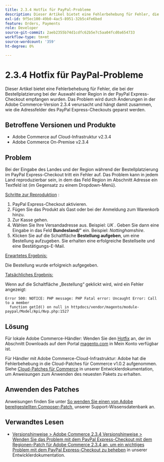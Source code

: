 ```yaml
---
title: 2.3.4 Hotfix für PayPal-Probleme
description: Dieser Artikel bietet eine Fehlerbehebung für Fehler, die bei der Bestellplatzierung bei der Auswahl einer Region in der PayPal Express-Checkout empfangen wurden. Das Problem wird durch Änderungen in der Adobe Commerce-Version 2.3.4 verursacht und hängt damit zusammen, wie die Adressfelder des PayPal Express-Checkouts geparst werden.
exl-id: 9f5ec100-49b0-4ac5-8951-32b5c4fe6bed
feature: Orders, Payments
role: Developer
source-git-commit: 2aeb2355b74d1cdfc62b5e7c5aa04fcd0a654733
workflow-type: tm+mt
source-wordcount: '359'
ht-degree: 0%

---
```


# 2.3.4 Hotfix für PayPal-Probleme

Dieser Artikel bietet eine Fehlerbehebung für Fehler, die bei der Bestellplatzierung bei der Auswahl einer Region in der PayPal Express-Checkout empfangen wurden. Das Problem wird durch Änderungen in der Adobe Commerce-Version 2.3.4 verursacht und hängt damit zusammen, wie die Adressfelder des PayPal Express-Checkouts geparst werden.

## Betroffene Versionen und Produkte

* Adobe Commerce auf Cloud-Infrastruktur v2.3.4
* Adobe Commerce On-Premise v2.3.4

## Problem

Bei der Eingabe des Landes und der Region während der Bestellplatzierung im PayPal Express-Checkout tritt ein Fehler auf. Das Problem kann in jedem Land reproduzierbar sein, in dem das Feld Region im Abschnitt Adresse ein Textfeld ist (im Gegensatz zu einem Dropdown-Menü).

<u>Schritte zur Reproduktion</u> :

1. PayPal Express-Checkout aktivieren.
1. Fügen Sie das Produkt als Gast oder bei der Anmeldung zum Warenkorb hinzu.
1. Zur Kasse gehen.
1. Wählen Sie Ihre Versandadresse aus. Beispiel: *UK* . Geben Sie dann eine Eingabe in das Feld **Bundesland/**&quot; ein. Beispiel: *Nottinghamshire*.
1. Klicken Sie auf die Schaltfläche **Bestellung aufgeben**, um eine Bestellung aufzugeben. Sie erhalten eine erfolgreiche Bestellseite und eine Bestätigungs-E-Mail.

<u>Erwartetes Ergebnis:</u>

Die Bestellung wurde erfolgreich aufgegeben.

<u>Tatsächliches Ergebnis:</u>

Wenn auf die Schaltfläche „Bestellung“ geklickt wird, wird ein Fehler angezeigt:

```
Error 500: NOTICE: PHP message: PHP Fatal error: Uncaught Error: Call to a member
  function getId() on null in httpdocs/vendor/magento/module-paypal/Model/Api/Nvp.php:1527
```

## Lösung

Für lokale Adobe Commerce-Händler: Wenden Sie den [Hotfix](https://magento.com/tech-resources/download#download2353) an, der im Abschnitt Downloads auf dem Portal [magento.com](https://magento.com) in Mein Konto verfügbar ist.

Für Händler mit Adobe Commerce-Cloud-Infrastruktur: Adobe hat die Fehlerbehebung in die Cloud-Patches für Commerce v1.0.2 aufgenommen. Siehe [Cloud-Patches für Commerce](https://experienceleague.adobe.com/de/docs/commerce-cloud-service/user-guide/release-notes/cloud-patches?itm_source=devdocs&itm_medium=quick_search&itm_campaign=federated_search&itm_term=cloud%20patche) in unserer Entwicklerdokumentation, um Anweisungen zum Anwenden des neuesten Pakets zu erhalten.

## Anwenden des Patches

Anweisungen finden Sie unter [So wenden Sie einen von Adobe bereitgestellten Composer-Patch &#x200B;](/help/how-to/general/how-to-apply-a-composer-patch-provided-by-magento.md) unserer Support-Wissensdatenbank an.

## Verwandtes Lesen

* [Versionshinweise > Adobe Commerce 2.3.4 Versionshinweise > Wenden Sie das Problem mit dem PayPal Express-Checkout mit dem Regionen-Patch für Adobe Commerce 2.3.4 an, um ein wichtiges Problem mit dem PayPal Express-Checkout zu beheben](https://commerce-docs.github.io/devdocs-archive/2.3/guides/v2.3/release-notes/release-notes-2-3-4-commerce.html#apply-the-paypal-express-checkout-issue-with-region-patch-for-magento-234-to-address-a-critical-paypal-express-checkout-issue) in unserer Entwicklerdokumentation.

